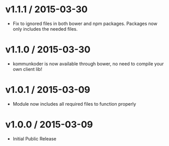 # v1.1.1 / 2015-03-30

- Fix to ignored files in both bower and npm packages. Packages now only includes the needed files.

# v1.1.0 / 2015-03-30

- kommunkoder is now available through bower, no need to compile your own client lib!

# v1.0.1 / 2015-03-09

- Module now includes all required files to function properly

# v1.0.0 / 2015-03-09

- Initial Public Release
